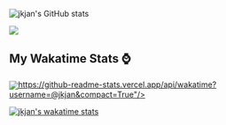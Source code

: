 ![jkjan's GitHub stats](https://github-readme-stats.vercel.app/api?username=jkjan&show_icons=true&theme=tokyonight)



  
</a>
<a href="https://github.com/anuraghazra/convoychat">
  <img align="center" src="https://github-readme-stats.vercel.app/api/top-langs/?username=jkjan" />
</a>

  
  
## My Wakatime Stats ⌚
<a href="https://github.com/anuraghazra/github-readme-stats">
  <img align="center" src="@jkjan&compact=True">https://github-readme-stats.vercel.app/api/wakatime?username=@jkjan&compact=True"/>
</a>  


[![jkjan's wakatime stats](https://github-readme-stats.vercel.app/api/wakatime?username=jkjan)](https://github.com/anuraghazra/github-readme-stats)
